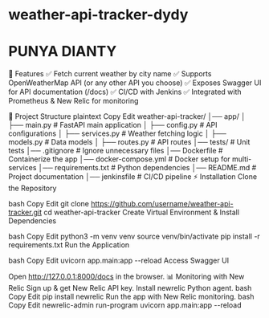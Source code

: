 # weather-api-tracker-dydy
# PUNYA DIANTY
🚀 Features
✅ Fetch current weather by city name
✅ Supports OpenWeatherMap API (or any other API you choose)
✅ Exposes Swagger UI for API documentation (/docs)
✅ CI/CD with Jenkins
✅ Integrated with Prometheus & New Relic for monitoring

📂 Project Structure
plaintext
Copy
Edit
weather-api-tracker/
│── app/
│   ├── main.py            # FastAPI main application
│   ├── config.py          # API configurations
│   ├── services.py        # Weather fetching logic
│   ├── models.py          # Data models
│   ├── routes.py          # API routes
│── tests/                 # Unit tests
│── .gitignore             # Ignore unnecessary files
│── Dockerfile             # Containerize the app
│── docker-compose.yml     # Docker setup for multi-services
│── requirements.txt       # Python dependencies
│── README.md              # Project documentation
│── jenkinsfile            # CI/CD pipeline
⚡ Installation
Clone the Repository

bash
Copy
Edit
git clone https://github.com/username/weather-api-tracker.git
cd weather-api-tracker
Create Virtual Environment & Install Dependencies

bash
Copy
Edit
python3 -m venv venv
source venv/bin/activate
pip install -r requirements.txt
Run the Application

bash
Copy
Edit
uvicorn app.main:app --reload
Access Swagger UI

Open http://127.0.0.1:8000/docs in the browser.
📊 Monitoring with New Relic
Sign up & get New Relic API key.
Install newrelic Python agent.
bash
Copy
Edit
pip install newrelic
Run the app with New Relic monitoring.
bash
Copy
Edit
newrelic-admin run-program uvicorn app.main:app --reload